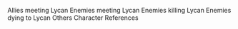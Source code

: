 




Allies meeting Lycan
Enemies meeting Lycan
Enemies killing Lycan
Enemies dying to Lycan
Others
Character References
